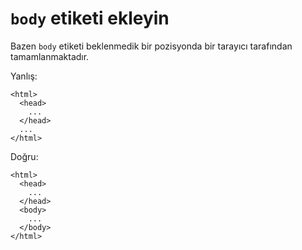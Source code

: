 # `body` etiketi ekleyin

Bazen `body` etiketi beklenmedik bir pozisyonda bir tarayıcı tarafından tamamlanmaktadır.

Yanlış:

```
<html>
  <head>
    ...
  </head>
  ...
</html>
```

Doğru:

```
<html>
  <head>
    ...
  </head>
  <body>
    ...
  </body>
</html>
```
